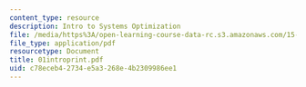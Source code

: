 ```yaml
---
content_type: resource
description: Intro to Systems Optimization
file: /media/https%3A/open-learning-course-data-rc.s3.amazonaws.com/15-057-systems-optimization-spring-2003/c78eceb42734e5a3268e4b2309986ee1_01introprint.pdf
file_type: application/pdf
resourcetype: Document
title: 01introprint.pdf
uid: c78eceb4-2734-e5a3-268e-4b2309986ee1
---
```

